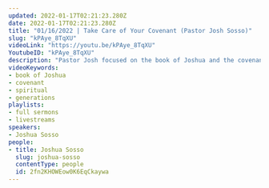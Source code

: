 ```yaml
---
updated: 2022-01-17T02:21:23.280Z
date: 2022-01-17T02:21:23.280Z
title: "01/16/2022 | Take Care of Your Covenant (Pastor Josh Sosso)"
slug: "kPAye_8TqXU"
videoLink: "https://youtu.be/kPAye_8TqXU"
YoutubeID: "kPAye_8TqXU"
description: "Pastor Josh focused on the book of Joshua and the covenant that the Lord had with Israel. He tells us that we have to follow our covenant that we gave to the Lord, while also being an example for the future generations to follow. Pastor Josh also reminds us to focus on the Spiritual realm first and the best way to do that is to wake up praying in the Spirit.\n"
videoKeywords:
- book of Joshua
- covenant
- spiritual
- generations
playlists:
- full sermons
- livestreams
speakers:
- Joshua Sosso
people:
- title: Joshua Sosso
  slug: joshua-sosso
  contentType: people
  id: 2fn2KHOWEow0K6EqCkaywa
---
```

